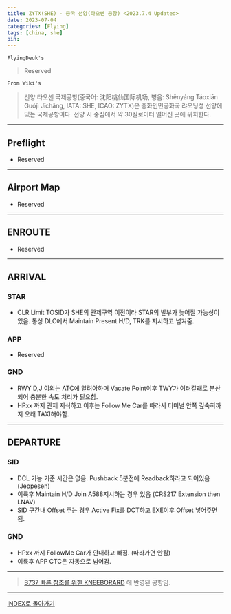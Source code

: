 ```yaml
---
title: ZYTX(SHE) - 중국 선양(탸오쎈 공항) <2023.7.4 Updated>
date: 2023-07-04
categories: [Flying]
tags: [china, she]
pin:
---
```


`FlyingDeuk's`
> Reserved

`From Wiki's`
> 선양 타오셴 국제공항(중국어: 沈阳桃仙国际机场, 병음: Shěnyáng Táoxiān Guójì Jīchǎng, IATA: SHE, ICAO: ZYTX)은 중화인민공화국 랴오닝성 선양에 있는 국제공항이다. 선양 시 중심에서 약 30킬로미터 떨어진 곳에 위치한다.

--------

## Preflight
- Reserved

---------

## Airport Map
- Reserved

------------

## ENROUTE
- Reserved

--------

## ARRIVAL
### STAR
- CLR Limit TOSID가 SHE의 관제구역 이전이라 STAR의 발부가 늦어질 가능성이 있음. 통상 DLC에서 Maintain Present H/D, TRK를 지시하고 넘겨줌. 

### APP
- Reserved


### GND
- RWY D,J 이외는 ATC에 알려야하며 Vacate Point이후 TWY가 여러갈래로 분산되어 충분한 속도 처리가 필요함. 
- HPxx 까지 관제 지식하고 이후는 Follow Me Car를 따라서 터미널 안쪽 깊숙히까지 오래 TAXI해야함. 

-------

## DEPARTURE
### SID
- DCL 가능 기준 시간은 없음. Pushback 5분전에 Readback하라고 되어있음 (Jeppesen)
- 이륙후 Maintain H/D Join A588지시하는 경우 있음 (CRS217 Extension then LNAV)
- SID 구간내 Offset 주는 경우 Active Fix를 DCT하고 EXE이후 Offset 넣어주면 됨.


### GND
- HPxx 까지 FollowMe Car가 안내하고 빠짐. (따라가면 안됨)
- 이륙후 APP CTC은 자동으로 넘어감. 



----

> [B737 빠른 참조를 위한 KNEEBORARD](/posts/B737-kneeboard/) 에 반영된 공항임. 

-------


[INDEX로 돌아가기](/posts/KoreaJapanChina/)
